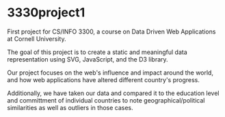 # 3330project1

First project for CS/INFO 3300, a course on Data Driven Web Applications at Cornell University. 

The goal of this project is to create a static and meaningful data representation using SVG, JavaScript, and the D3 library. 

Our project focuses on the web's influence and impact around the world, and how web applications have altered different country's progress. 

Additionally, we have taken our data and compared it to the education level and committment of individual countries to note geographical/political similarities as well as outliers in those cases. 
